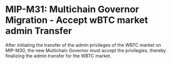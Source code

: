 # MIP-M31: Multichain Governor Migration - Accept wBTC market admin Transfer

After initiating the transfer of the admin privileges of the WBTC market on
MIP-M30, the new Multichain Governor must accept the privilegies, thereby
finalizing the admin transfer for the WBTC market.
